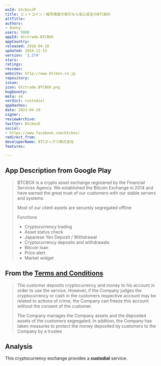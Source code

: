 ```yaml
---
wsId: btcboxJP
title: ビットコイン・暗号資産の取引なら安心安全のBTCBOX
altTitle: 
authors:
- danny
users: 5000
appId: btctrade.BTCBOX
appCountry: 
released: 2016-04-18
updated: 2024-12-13
version: '1.274'
stars: 
ratings: 
reviews: 
website: http://www.btcbox.co.jp
repository: 
issue: 
icon: btctrade.BTCBOX.png
bugbounty: 
meta: ok
verdict: custodial
appHashes: 
date: 2023-04-19
signer: 
reviewArchive: 
twitter: BtcboxE
social:
- https://www.facebook.com/btcbox/
redirect_from: 
developerName: BTCボックス株式会社
features: 

---
```


## App Description from Google Play 

> BTCBOX is a crypto asset exchange registered by the Financial Services Agency. We established the Bitcoin Exchange in 2014 and have earned the great trust of our customers with our stable servers and systems.
>
> Most of our client assets are securely segregated offline
> 
> Functions
>
> - Cryptocurrency trading
> - Asset status check
> - Japanese Yen Deposit / Withdrawal
> - Cryptocurrency deposits and withdrawals
> - Bitcoin loan
> - Price alert
> - Market widget

## From the [Terms and Conditions](https://www.btcbox.co.jp/user/register/)

> The customer deposits cryptocurrency and money to his account in order to use the service. However, if the Company judges the cryptocurrency or cash in the customers respective account may be related to actions of crime, the Company can freeze this account without the consent of the customer.
>
> The Company manages the Company assets and the deposited assets of the customers segregated. In addition, the Company has taken measures to protect the money deposited by customers to the Company by a trustee

## Analysis 

This cryptocurrency exchange provides a **custodial** service. 

